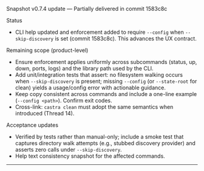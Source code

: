 Snapshot v0.7.4 update — Partially delivered in commit 1583c8c

Status
- CLI help updated and enforcement added to require `--config` when `--skip-discovery` is set (commit 1583c8c). This advances the UX contract.

Remaining scope (product-level)
- Ensure enforcement applies uniformly across subcommands (status, up, down, ports, logs) and the library path used by the CLI.
- Add unit/integration tests that assert: no filesystem walking occurs when `--skip-discovery` is present; missing `--config` (or `--state-root` for clean) yields a usage/config error with actionable guidance.
- Keep copy consistent across commands and include a one-line example (`--config <path>`). Confirm exit codes.
- Cross-link: `castra clean` must adopt the same semantics when introduced (Thread 14).

Acceptance updates
- Verified by tests rather than manual-only; include a smoke test that captures directory walk attempts (e.g., stubbed discovery provider) and asserts zero calls under `--skip-discovery`.
- Help text consistency snapshot for the affected commands.

---

